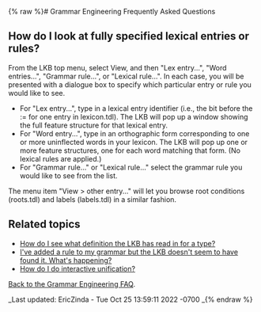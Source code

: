 {% raw %}# Grammar Engineering Frequently Asked Questions

## How do I look at fully specified lexical entries or rules?

From the LKB top menu, select View, and then "Lex entry...", "Word
entries...", "Grammar rule...", or "Lexical rule...". In each case, you
will be presented with a dialogue box to specify which particular entry
or rule you would like to see.

- For "Lex entry...", type in a lexical entry identifier (i.e., the
bit before the := for one entry in lexicon.tdl). The LKB will pop up
a window showing the full feature structure for that lexical entry.
- For "Word entry...", type in an orthographic form corresponding to
one or more uninflected words in your lexicon. The LKB will pop up
one or more feature structures, one for each word matching that
form. (No lexical rules are applied.)
- For "Grammar rule..." or "Lexical rule..." select the grammar rule
you would like to see from the list.

The menu item "View &gt; other entry..." will let you browse root
conditions (roots.tdl) and labels (labels.tdl) in a similar fashion.

## Related topics

- [How do I see what definition the LKB has read in for a
type?](../GeFaqViewType)
- [I've added a rule to my grammar but the LKB doesn't seem to have
found it. What's happening?](../GeFaqNoRule)
- [How do I do interactive unification?](../GeFaqInteractiveUnify)

[Back to the Grammar Engineering FAQ](/GrammarEngineeringFaq).

_Last updated: EricZinda - Tue Oct 25 13:59:11 2022 -0700
_{% endraw %}